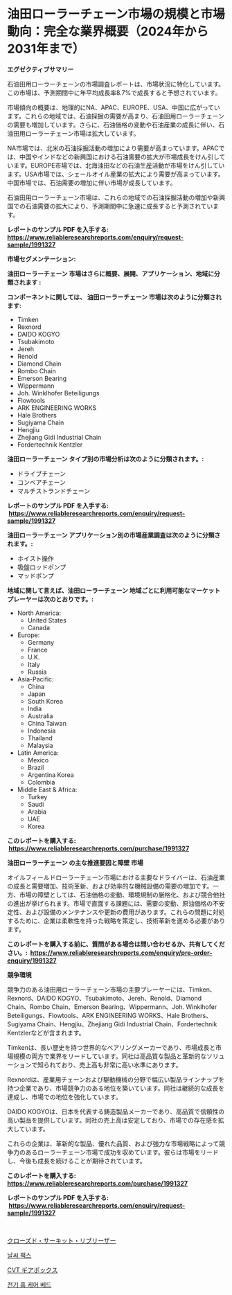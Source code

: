 <p><h1>油田ローラーチェーン市場の規模と市場動向：完全な業界概要（2024年から2031年まで）</h1></p><p><strong>エグゼクティブサマリー</strong></p>
<p><p>石油田用ローラーチェーンの市場調査レポートは、市場状況に特化しています。この市場は、予測期間中に年平均成長率8.7%で成長すると予想されています。</p><p>市場傾向の概要は、地理的にNA、APAC、EUROPE、USA、中国に広がっています。これらの地域では、石油採掘の需要が高まり、石油田用ローラーチェーンの需要も増加しています。さらに、石油価格の変動や石油産業の成長に伴い、石油田用ローラーチェーン市場は拡大しています。</p><p>NA市場では、北米の石油採掘活動の増加により需要が高まっています。APACでは、中国やインドなどの新興国における石油需要の拡大が市場成長をけん引しています。EUROPE市場では、北海油田などの石油生産活動が市場をけん引しています。USA市場では、シェールオイル産業の拡大により需要が高まっています。中国市場では、石油需要の増加に伴い市場が成長しています。</p><p>石油田用ローラーチェーン市場は、これらの地域での石油採掘活動の増加や新興国での石油需要の拡大により、予測期間中に急速に成長すると予測されています。</p></p>
<p><strong>レポートのサンプル PDF を入手する: <a href="https://www.reliableresearchreports.com/enquiry/request-sample/1991327">https://www.reliableresearchreports.com/enquiry/request-sample/1991327</a></strong></p>
<p><strong>市場セグメンテーション:</strong></p>
<p><strong> 油田ローラーチェーン 市場はさらに概要、展開、アプリケーション、地域に分類されます :</strong></p>
<p><strong>コンポーネントに関しては、 油田ローラーチェーン 市場は次のように分類されます: &nbsp;</strong></p>
<p><ul><li>Timken</li><li>Rexnord</li><li>DAIDO KOGYO</li><li>Tsubakimoto</li><li>Jereh</li><li>Renold</li><li>Diamond Chain</li><li>Rombo Chain</li><li>Emerson Bearing</li><li>Wippermann</li><li>Joh. Winklhofer Beteiligungs</li><li>Flowtools</li><li>ARK ENGINEERING WORKS</li><li>Hale Brothers</li><li>Sugiyama Chain</li><li>Hengjiu</li><li>Zhejiang Gidi Industrial Chain</li><li>Fordertechnik Kentzler</li></ul></p>
<p><strong> 油田ローラーチェーン タイプ別の市場分析は次のように分類されます。:</strong></p>
<p><ul><li>ドライブチェーン</li><li>コンベアチェーン</li><li>マルチストランドチェーン</li></ul></p>
<p><strong>レポートのサンプル PDF を入手する: &nbsp;<a href="https://www.reliableresearchreports.com/enquiry/request-sample/1991327">https://www.reliableresearchreports.com/enquiry/request-sample/1991327</a></strong></p>
<p><strong> 油田ローラーチェーン アプリケーション別の市場産業調査は次のように分類されます。:</strong></p>
<p><ul><li>ホイスト操作</li><li>吸盤ロッドポンプ</li><li>マッドポンプ</li></ul></p>
<p><strong>地域に関して言えば、油田ローラーチェーン 地域ごとに利用可能なマーケットプレーヤーは次のとおりです。:</strong></p>
<p><ul>
    <li>
        North America:
        <ul>
            <li>United States</li>
            <li>Canada</li>
        </ul>
    </li>
    <li>
        Europe:
        <ul>
            <li>Germany</li>
            <li>France</li>
            <li>U.K.</li>
            <li>Italy</li>
            <li>Russia</li>
        </ul>
    </li>
    <li>
        Asia-Pacific:
        <ul>
            <li>China</li>
            <li>Japan</li>
            <li>South Korea</li>
            <li>India</li>
            <li>Australia</li>
            <li>China Taiwan</li>
            <li>Indonesia</li>
            <li>Thailand</li>
            <li>Malaysia</li>
        </ul>
    </li>
    <li>
        Latin America:
        <ul>
            <li>Mexico</li>
            <li>Brazil</li>
            <li>Argentina Korea</li>
            <li>Colombia</li>
        </ul>
    </li>
    <li>
        Middle East & Africa:
        <ul>
            <li>Turkey</li>
            <li>Saudi</li>
            <li>Arabia</li>
            <li>UAE</li>
            <li>Korea</li>
        </ul>
    </li>
    </ul></p>
<p><strong>このレポートを購入する: &nbsp;<a href="https://www.reliableresearchreports.com/purchase/1991327">https://www.reliableresearchreports.com/purchase/1991327</a></strong></p>
<p><strong>油田ローラーチェーン の主な推進要因と障壁 市場</strong></p>
<p><p>オイルフィールドローラーチェーン市場における主要なドライバーは、石油産業の成長と需要増加、技術革新、および効率的な機械設備の需要の増加です。一方、市場の障壁としては、石油価格の変動、環境規制の厳格化、および競合他社の進出が挙げられます。市場で直面する課題には、需要の変動、原油価格の不安定性、および設備のメンテナンスや更新の費用があります。これらの問題に対処するために、企業は柔軟性を持った戦略を策定し、技術革新を進める必要があります。</p></p>
<p><strong>このレポートを購入する前に、質問がある場合は問い合わせるか、共有してください。:&nbsp; <a href="https://www.reliableresearchreports.com/enquiry/pre-order-enquiry/1991327">https://www.reliableresearchreports.com/enquiry/pre-order-enquiry/1991327</a></strong></p>
<p><strong>競争環境</strong></p>
<p><p>競争力のある油田用ローラーチェーン市場の主要プレーヤーには、Timken、Rexnord、DAIDO KOGYO、Tsubakimoto、Jereh、Renold、Diamond Chain、Rombo Chain、Emerson Bearing、Wippermann、Joh. Winklhofer Beteiligungs、Flowtools、ARK ENGINEERING WORKS、Hale Brothers、Sugiyama Chain、Hengjiu、Zhejiang Gidi Industrial Chain、Fordertechnik Kentzlerなどが含まれます。</p><p>Timkenは、長い歴史を持つ世界的なベアリングメーカーであり、市場成長と市場規模の両方で業界をリードしています。同社は高品質な製品と革新的なソリューションで知られており、売上高も非常に高い水準にあります。</p><p>Rexnordは、産業用チェーンおよび駆動機械の分野で幅広い製品ラインナップを持つ企業であり、市場競争力のある地位を築いています。同社は継続的な成長を達成し、市場での地位を強化しています。</p><p>DAIDO KOGYOは、日本を代表する鋳造製品メーカーであり、高品質で信頼性の高い製品を提供しています。同社の売上高は安定しており、市場での存在感を拡大しています。</p><p>これらの企業は、革新的な製品、優れた品質、および強力な市場戦略によって競争力のあるローラーチェーン市場で成功を収めています。彼らは市場をリードし、今後も成長を続けることが期待されています。</p></p>
<p><strong>このレポートを購入する: &nbsp; <a href="https://www.reliableresearchreports.com/purchase/1991327">https://www.reliableresearchreports.com/purchase/1991327</a></strong></p>
<p><strong>レポートのサンプル PDF を入手する: &nbsp;<a href="https://www.reliableresearchreports.com/enquiry/request-sample/1991327">https://www.reliableresearchreports.com/enquiry/request-sample/1991327</a></strong><strong></strong></p>
<p>&nbsp;</p>
<p><p><a href="https://medium.com/@chrispbacon162023/%E9%96%89%E5%9B%9E%E8%B7%AF%E3%83%AA%E3%83%96%E3%83%AA%E3%83%BC%E3%82%B6%E5%B8%82%E5%A0%B4%E3%81%AE%E8%A6%8F%E6%A8%A1-cagr-%E3%83%88%E3%83%AC%E3%83%B3%E3%83%89-2024%E5%B9%B4-2030%E5%B9%B4-4ed1f53eebd9">クローズド・サーキット・リブリーザー</a></p><p><a href="https://medium.com/@corneliutrifa2022/%EB%82%A0%EC%94%A8-%ED%8C%A9%EC%8A%A4%EC%9D%98-%ED%95%B4%EC%84%9D-%EC%8B%9C%EC%9E%A5-%EC%A7%80%ED%91%9C-%EC%8B%9C%EC%9E%A5-%EC%A0%90%EC%9C%A0%EC%9C%A8-%ED%8A%B8%EB%A0%8C%EB%93%9C-%EB%B0%8F-%EC%84%B1%EC%9E%A5-%ED%8C%A8%ED%84%B4-cc377e032332">날씨 팩스</a></p><p><a href="https://medium.com/@janrona788520/cvt%E3%82%AE%E3%82%A2%E3%83%9C%E3%83%83%E3%82%AF%E3%82%B9%E5%B8%82%E5%A0%B4%E3%81%AF%E5%B8%82%E5%A0%B4%E3%82%B7%E3%82%A7%E3%82%A2-%E5%B8%82%E5%A0%B4%E3%83%88%E3%83%AC%E3%83%B3%E3%83%89-%E5%B8%82%E5%A0%B4%E6%88%90%E9%95%B7%E3%81%AB%E9%96%A2%E3%81%99%E3%82%8B%E6%83%85%E5%A0%B1%E3%82%92%E6%8F%90%E4%BE%9B%E3%81%97%E3%81%BE%E3%81%99-5d1346c757f8">CVT ギアボックス</a></p><p><a href="https://medium.com/@kalimetz2023/%EC%A0%84%EA%B8%B0-%EA%B0%80%EC%A0%95%EC%9A%A9-%EC%B9%A8%EB%8C%80-%EC%8B%9C%EC%9E%A5-%EC%A1%B0%EC%82%AC-%EB%B3%B4%EA%B3%A0%EC%84%9C-2024%EB%85%84%EB%B6%80%ED%84%B0-2031%EB%85%84%EA%B9%8C%EC%A7%80%EC%9D%98-%EC%97%AD%EC%82%AC-%EB%B0%8F-%EC%98%88%EC%B8%A1-e857a1967922">전기 홈 케어 베드</a></p></p>